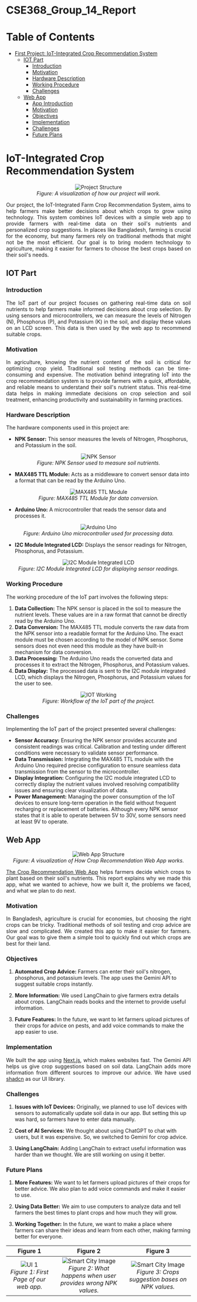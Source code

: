 # CSE368_Group_14_Report

# Table of Contents

- [First Project: IoT-Integrated Crop Recommendation System](#first)
  - [IOT Part](#iot)
    - [Introduction](#iot-introduction)
    - [Motivation](#iot-motivation)
    - [Hardware Description](#iot-hardware)
    - [Working Procedure](#iot-working)
    - [Challenges](#iot-challenges)
  - [Web App](#app-introduction)
    - [App Introduction](#app-introduction)
    - [Motivation](#motivation)
    - [Objectives](#objectives)
    - [Implementation](#implementation)
    - [Challenges](#challenges)
    - [Future Plans](#future-plans)

<h1 id="first">IoT-Integrated Crop Recommendation System</h1>
<p align="center">
  <img src="/resources/Main.png" alt="Project Structure" />
  <br>
  <i>Figure: A visualization of how our project will work.</i>
</p>
<p align="justify">
Our project, the IoT-Integrated Farm Crop Recommendation System, aims to help farmers make better decisions about which crops to grow using technology. This system combines IoT devices with a simple web app to provide farmers with real-time data on their soil's nutrients and personalized crop suggestions. In places like Bangladesh, farming is crucial for the economy, but many farmers rely on traditional methods that might not be the most efficient. Our goal is to bring modern technology to agriculture, making it easier for farmers to choose the best crops based on their soil's needs.
</p>

<h2 id="iot">IOT Part</h2>
<h3 id="iot-introduction">Introduction</h3>
<p align="justify">
The IoT part of our project focuses on gathering real-time data on soil nutrients to help farmers make informed decisions about crop selection. By using sensors and microcontrollers, we can measure the levels of Nitrogen (N), Phosphorus (P), and Potassium (K) in the soil, and display these values on an LCD screen. This data is then used by the web app to recommend suitable crops.
</p>

<h3 id="iot-motivation">Motivation</h3>
<p align="justify">
In agriculture, knowing the nutrient content of the soil is critical for optimizing crop yield. Traditional soil testing methods can be time-consuming and expensive. The motivation behind integrating IoT into the crop recommendation system is to provide farmers with a quick, affordable, and reliable means to understand their soil's nutrient status. This real-time data helps in making immediate decisions on crop selection and soil treatment, enhancing productivity and sustainability in farming practices.
</p>

<h3 id="iot-hardware">Hardware Description</h3>
<p align="justify">
The hardware components used in this project are:
</p>
<ul>
  <li><b>NPK Sensor:</b> This sensor measures the levels of Nitrogen, Phosphorus, and Potassium in the soil.</li>
</ul>
<p align="center">
  <img src="/resources/NPK_Sensorr.jpg" alt="NPK Sensor" />
  <br>
  <i>Figure: NPK Sensor used to measure soil nutrients.</i>
</p>
<ul>
  <li><b>MAX485 TTL Module:</b> Acts as a middleware to convert sensor data into a format that can be read by the Arduino Uno.</li>
</ul>
<p align="center">
  <img src="/resources/MAX485_TTL_Modulee.jpg" alt="MAX485 TTL Module" />
  <br>
  <i>Figure: MAX485 TTL Module for data conversion.</i>
</p>
<ul>
  <li><b>Arduino Uno:</b> A microcontroller that reads the sensor data and processes it.</li>
</ul>
<p align="center">
  <img src="/resources/Arduino_Uno.jpg" alt="Arduino Uno" />
  <br>
  <i>Figure: Arduino Uno microcontroller used for processing data.</i>
</p>
<ul>
  <li><b>I2C Module Integrated LCD:</b> Displays the sensor readings for Nitrogen, Phosphorus, and Potassium.</li>
</ul>
<p align="center">
  <img src="/resources/I2C_LCDD.jpg" alt="I2C Module Integrated LCD" />
  <br>
  <i>Figure: I2C Module Integrated LCD for displaying sensor readings.</i>
</p>
<h3 id="iot-working">Working Procedure</h3>
<p align="justify">
The working procedure of the IoT part involves the following steps:
</p>
<ol>
  <li><b>Data Collection:</b> The NPK sensor is placed in the soil to measure the nutrient levels. These values are in a raw format that cannot be directly read by the Arduino Uno.</li>
  <li><b>Data Conversion:</b> The MAX485 TTL module converts the raw data from the NPK sensor into a readable format for the Arduino Uno. The exact module must be chosen according to the model of NPK sensor. Some sensors does not even need this module as they have built-in mechanism for data conversion.</li>
  <li><b>Data Processing:</b> The Arduino Uno reads the converted data and processes it to extract the Nitrogen, Phosphorus, and Potassium values.</li>
  <li><b>Data Display:</b> The processed data is sent to the I2C module integrated LCD, which displays the Nitrogen, Phosphorus, and Potassium values for the user to see.</li>
</ol>
<p align="center">
  <img src="/resources/IOT_Working.png" alt="IOT Working" />
  <br>
  <i>Figure: Workflow of the IoT part of the project.</i>
</p>

<h3 id="iot-challenges">Challenges</h3>
<p align="justify">
Implementing the IoT part of the project presented several challenges:
</p>
<ul>
  <li><b>Sensor Accuracy:</b> Ensuring the NPK sensor provides accurate and consistent readings was critical. Calibration and testing under different conditions were necessary to validate sensor performance.</li>
  <li><b>Data Transmission:</b> Integrating the MAX485 TTL module with the Arduino Uno required precise configuration to ensure seamless data transmission from the sensor to the microcontroller.</li>
  <li><b>Display Integration:</b> Configuring the I2C module integrated LCD to correctly display the nutrient values involved resolving compatibility issues and ensuring clear visualization of data.</li>
  <li><b>Power Management:</b> Managing the power consumption of the IoT devices to ensure long-term operation in the field without frequent recharging or replacement of batteries. Although every NPK sensor states that it is able to operate between 5V to 30V, some sensors need at least 9V to operate.</li>
</ul>

<h2 id="app-introduction">Web App</h2>
<p align="center">
  <img src="/resources/web_app.png" alt="Web App Structure" />
  <br>
  <i>Figure: A visualization of How Crop Recommendation Web App works.</i>
</p>

<p style="text-align:justify;"><a href="https://npk-weld.vercel.app/" target="_blank">The Crop Recommendation Web App</a> helps farmers decide which crops to plant based on their soil's nutrients. This report explains why we made this app, what we wanted to achieve, how we built it, the problems we faced, and what we plan to do next.</p>

<h3 id="app-motivation">Motivation</h3>

<p style="text-align:justify;">In Bangladesh, agriculture is crucial for economies, but choosing the right crops can be tricky. Traditional methods of soil testing and crop advice are slow and complicated. We created this app to make it easier for farmers. Our goal was to give them a simple tool to quickly find out which crops are best for their land.</p>

<h3 id="app-objectives">Objectives</h3>

1. **Automated Crop Advice:** Farmers can enter their soil's nitrogen, phosphorus, and potassium levels. The app uses the Gemini API to suggest suitable crops instantly.

2. **More Information:** We used LangChain to give farmers extra details about crops. LangChain reads books and the internet to provide useful information.

3. **Future Features:** In the future, we want to let farmers upload pictures of their crops for advice on pests, and add voice commands to make the app easier to use.

<h3 id="app-implementation">Implementation</h3>

<p style="text-align:justify;">We built the app using <a href="https://nextjs.org/" target="_blank">Next.js</a>, which makes websites fast. The Gemini API helps us give crop suggestions based on soil data. LangChain adds more information from different sources to improve our advice. We have used <a href="https://ui.shadcn.com/" target="_blank">shadcn</a> as our UI library.</p>

<h3 id="app-challneges">Challenges</h3>

1. **Issues with IoT Devices:** Originally, we planned to use IoT devices with sensors to automatically update soil data in our app. But setting this up was hard, so farmers have to enter data manually.

2. **Cost of AI Services:** We thought about using ChatGPT to chat with users, but it was expensive. So, we switched to Gemini for crop advice.

3. **Using LangChain:** Adding LangChain to extract useful information was harder than we thought. We are still working on using it better.

<h3 id="app-plans">Future Plans</h3>

1. **More Features:** We want to let farmers upload pictures of their crops for better advice. We also plan to add voice commands and make it easier to use.

2. **Using Data Better:** We aim to use computers to analyze data and tell farmers the best times to plant crops and how much they will grow.

3. **Working Together:** In the future, we want to make a place where farmers can share their ideas and learn from each other, making farming better for everyone.

| Figure 1                              | Figure 2                              | Figure 3                              |
|----------------------------------------|----------------------------------------|----------------------------------------|
| <div align="center"><img src="/resources/1.png" alt="UI 1" /><br><i>Figure 1: First Page of our web app.</i></div>   | <div align="center"><img src="/resources/2.png" alt="Smart City Image" /><br><i>Figure 2: What happens when user provides wrong NPK values.</i></div>    | <div align="center"><img src="/resources/3.png" alt="Smart City Image" /><br><i>Figure 3: Crops suggestion bases on NPK values.</i></div>    |
